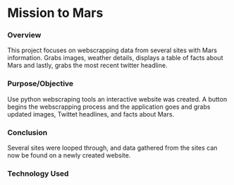 # Mission to Mars

### Overview

This project focuses on webscrapping data from several sites with Mars information.  Grabs images, weather details, displays a table of facts about Mars and lastly, grabs the most recent twitter headline.

### Purpose/Objective

Use python webscraping tools an interactive website was created.  A button begins the webscrapping process and the application goes and grabs updated images, Twittet headlines, and facts about Mars.

### Conclusion

Several sites were looped through, and data gathered from the sites can now be found on a newly created website.

### Technology Used
